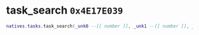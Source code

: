 # task_search `0x4E17E039`

```lua
natives.tasks.task_search(_unk0 --[[ number ]], _unk1 --[[ number ]], _unk2 --[[ number ]])
```